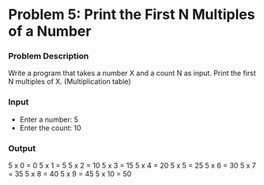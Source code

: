 # Problem 5: Print the First N Multiples of a Number

### Problem Description

Write a program that takes a number X and a count N as input. Print the first N multiples of X. (Multiplication table)
### Input

- Enter a number: 5
- Enter the count: 10

### Output

5 x 0 = 0
5 x 1 = 5
5 x 2 = 10
5 x 3 = 15
5 x 4 = 20
5 x 5 = 25
5 x 6 = 30
5 x 7 = 35
5 x 8 = 40
5 x 9 = 45
5 x 10 = 50

